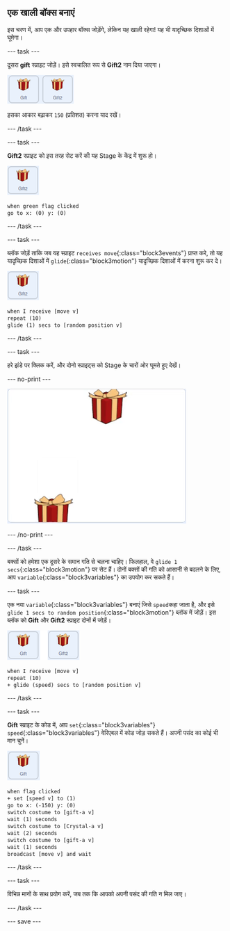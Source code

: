 ## एक खाली बॉक्स बनाएं

इस चरण में, आप एक और उपहार बॉक्स जोड़ेंगे, लेकिन यह खाली रहेगा! यह भी यादृच्छिक दिशाओं में घूमेगा।

--- task ---

दूसरा **gift** स्प्राइट जोड़ें। इसे स्वचालित रूप से **Gift2** नाम दिया जाएगा।

![दो उपहार स्प्राइट साथ साथ दिखती हुई छवियां](images/two-gifts.png)

इसका आकार बढ़ाकर `150` (प्रतिशत) करना याद रखें।

--- /task ---

--- task ---

**Gift2** स्प्राइट को इस तरह सेट करें की यह Stage के केंद्र में शुरू हो।

![gift2 स्प्राइट की छवि](images/gift2-sprite.png)

```blocks3
when green flag clicked
go to x: (0) y: (0)
```

--- /task ---

--- task ---

ब्लॉक जोड़ें ताकि जब यह स्प्राइट `receives move`{:class="block3events"} प्राप्त करे, तो यह यादृच्छिक दिशाओं में `glide`{:class="block3motion"} यादृच्छिक दिशाओं में करना शुरू कर दे।

![gift2 स्प्राइट की छवि](images/gift2-sprite.png)

```blocks3
when I receive [move v]
repeat (10)
glide (1) secs to [random position v]
```

--- /task ---

--- task ---

हरे झंडे पर क्लिक करें, और दोनो स्प्राइट्स को Stage के चारों ओर घूमते हुए देखें।

--- no-print ---

![स्क्रीन के चारों ओर बेतरतीब ढंग से घूमते हुए दो उपहार बक्से का एनिमेटेड जिफ](images/random-motion-2.gif)

--- /no-print ---

--- /task ---

बक्सों को हमेशा एक दूसरे के समान गति से चलना चाहिए। फिलहाल, वे `glide 1 secs`{:class="block3motion"} पर सेट हैं। दोनों बक्सों की गति को आसानी से बदलने के लिए, आप `variable`{:class="block3variables"} का उपयोग कर सकते हैं।

--- task ---

एक नया `variable`{:class="block3variables"} बनाएं जिसे `speed`कहा जाता है, और इसे `glide 1 secs to random position`{:class="block3motion"} ब्लॉक में जोड़ें। इस ब्लॉक को **Gift** और **Gift2** स्प्राइट दोनों में जोड़ें।

![गिफ्ट स्प्राइट की छवि](images/gift-gift2-sprite.png)

```blocks3
when I receive [move v]
repeat (10)
+ glide (speed) secs to [random position v]
```

--- /task ---

--- task ---

**Gift** स्प्राइट के कोड में, आप `set`{:class="block3variables"} `speed`{:class="block3variables"} वेरिएबल में कोड जोड़ सकते हैं। अपनी पसंद का कोई भी मान चुनें।

![गिफ्ट स्प्राइट की छवि](images/gift-sprite.png)

```blocks3
when flag clicked
+ set [speed v] to (1)
go to x: (-150) y: (0)
switch costume to [gift-a v]
wait (1) seconds
switch costume to [Crystal-a v]
wait (2) seconds
switch costume to [gift-a v]
wait (1) seconds
broadcast [move v] and wait
```

--- /task ---

--- task ---

विभिन्न मानों के साथ प्रयोग करें, जब तक कि आपको अपनी पसंद की गति न मिल जाए।

--- /task ---

--- save ---




